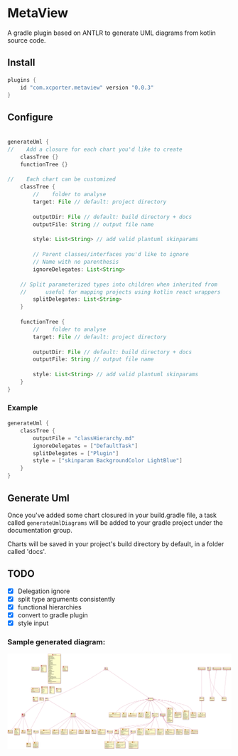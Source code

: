 # MetaView

A gradle plugin based on ANTLR to generate UML diagrams from kotlin source  code.

## Install

```groovy
plugins {
    id "com.xcporter.metaview" version "0.0.3"
}
```

## Configure

```groovy

generateUml {
//    Add a closure for each chart you'd like to create
    classTree {}
    functionTree {}

//    Each chart can be customized
    classTree {
        //    folder to analyse
        target: File // default: project directory
        
        outputDir: File // default: build directory + docs
        outputFile: String // output file name

        style: List<String> // add valid plantuml skinparams

        // Parent classes/interfaces you'd like to ignore
        // Name with no parenthesis
        ignoreDelegates: List<String>
        
    // Split parameterized types into children when inherited from
    //      useful for mapping projects using kotlin react wrappers      
        splitDelegates: List<String>
    }
    
    functionTree {
        //    folder to analyse
        target: File // default: project directory

        outputDir: File // default: build directory + docs
        outputFile: String // output file name

        style: List<String> // add valid plantuml skinparams
    }
}

```

### Example

```kotlin
generateUml {
    classTree {
        outputFile = "classHierarchy.md"
        ignoreDelegates = ["DefaultTask"]
        splitDelegates = ["Plugin"]
        style = ["skinparam BackgroundColor LightBlue"]
    }
}
```

## Generate Uml

Once you've added some chart closured in your build.gradle file,
a task called `generateUmlDiagrams` will be added to your gradle project under the documentation group. 

Charts will be saved in your project's build directory by default, in a folder called
'docs'.



## TODO
- [X] Delegation ignore
- [X] split type arguments consistently
- [X] functional hierarchies
- [X] convert to gradle plugin
- [X] style input

### Sample generated diagram:

![example](./Examples/example1.png)